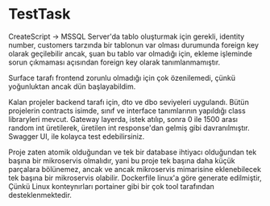 # TestTask

CreateScript -> MSSQL Server'da tablo oluşturmak için gerekli, identity number, customers tarzında bir tablonun var olması durumunda foreign key olarak geçilebilir ancak, şuan
bu tablo var olmadığı için, ekleme işleminde sorun çıkmaması açısından foreign key olarak tanımlanmamıştır.

Surface tarafı frontend zorunlu olmadığı için çok özenilemedi, çünkü yoğunluktan ancak dün başlayabildim.

Kalan projeler backend tarafı için, dto ve dbo seviyeleri uygulandı. Bütün projelerin contracts isimde, sınıf ve interface tanımlarının yapıldığı class libraryleri mevcut. Gateway
layerda, istek atılıp, sonra 0 ile 1500 arası random int üretilerek, üretilen int response'dan gelmiş gibi davranılmıştır. Swagger UI, ile kolayca test edebilirsiniz.

Proje zaten atomik olduğundan ve tek bir database ihtiyacı olduğundan tek başına bir mikroservis olmalıdır, yani bu proje tek başına daha küçük parçalara bölünemez, ancak ve
ancak mikroservis mimarisine eklenebilecek tek başına bir mikroservis olabilir. Dockerfile linux'a göre generate edilmiştir, Çünkü Linux konteynırları portainer gibi bir çok
tool tarafından desteklenmektedir.
